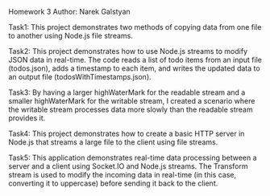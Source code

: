 Homework 3
Author: Narek Galstyan

Task1: This project demonstrates two methods of copying data from one file to another using Node.js file streams.

Task2: This project demonstrates how to use Node.js streams to modify JSON data in real-time. The code reads a list of todo items from an input file (todos.json), adds a timestamp to each item, and writes the updated data to an output file (todosWithTimestamps.json).

Task3: By having a larger highWaterMark for the readable stream and a smaller highWaterMark for the writable stream, I created a scenario where the writable stream processes data more slowly than the readable stream provides it.

Task4: This project demonstrates how to create a basic HTTP server in Node.js that streams a large file to the client using file streams.

Task5: This application demonstrates real-time data processing between a server and a client using Socket.IO and Node.js streams. The Transform stream is used to modify the incoming data in real-time (in this case, converting it to uppercase) before sending it back to the client. 